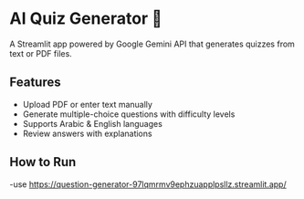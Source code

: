# AI Quiz Generator 🧠

A Streamlit app powered by Google Gemini API that generates quizzes from text or PDF files.

## Features

- Upload PDF or enter text manually
- Generate multiple-choice questions with difficulty levels
- Supports Arabic & English languages
- Review answers with explanations
  
## How to Run
-use https://question-generator-97lqmrmv9ephzuapplpsllz.streamlit.app/
